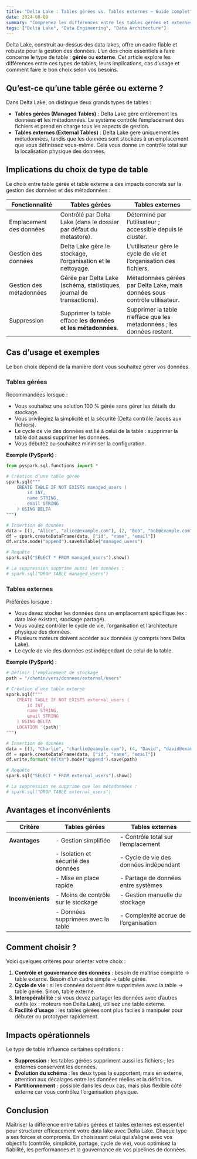 ```yaml
---
title: "Delta Lake : Tables gérées vs. Tables externes – Guide complet"
date: 2024-08-09
summary: "Comprenez les différences entre les tables gérées et externes dans Delta Lake, leurs implications, cas d’usage, et comment choisir le bon type pour votre data lake."
tags: ["Delta Lake", "Data Engineering", "Data Architecture"]
---
```

Delta Lake, construit au-dessus des data lakes, offre un cadre fiable et robuste pour la gestion des données. L’un des choix essentiels à faire concerne le type de table : **gérée** ou **externe**. Cet article explore les différences entre ces types de tables, leurs implications, cas d’usage et comment faire le bon choix selon vos besoins.

## Qu’est-ce qu’une table gérée ou externe ?

Dans Delta Lake, on distingue deux grands types de tables :

* **Tables gérées (Managed Tables)** : Delta Lake gère entièrement les données **et** les métadonnées. Le système contrôle l’emplacement des fichiers et prend en charge tous les aspects de gestion.
* **Tables externes (External Tables)** : Delta Lake gère uniquement les métadonnées, tandis que les données sont stockées à un emplacement que vous définissez vous-même. Cela vous donne un contrôle total sur la localisation physique des données.

## Implications du choix de type de table

Le choix entre table gérée et table externe a des impacts concrets sur la gestion des données et des métadonnées :

| Fonctionnalité           | Tables gérées                                     | Tables externes                                      |
|--------------------------|--------------------------------------------------|------------------------------------------------------|
| Emplacement des données  | Contrôlé par Delta Lake (dans le dossier par défaut du metastore). | Déterminé par l’utilisateur ; accessible depuis le cluster. |
| Gestion des données      | Delta Lake gère le stockage, l’organisation et le nettoyage. | L’utilisateur gère le cycle de vie et l’organisation des fichiers. |
| Gestion des métadonnées  | Gérée par Delta Lake (schéma, statistiques, journal de transactions). | Métadonnées gérées par Delta Lake, mais données sous contrôle utilisateur. |
| Suppression              | Supprimer la table efface **les données et les métadonnées**. | Supprimer la table n’efface que les métadonnées ; les données restent. |

## Cas d’usage et exemples

Le bon choix dépend de la manière dont vous souhaitez gérer vos données.

### Tables gérées

Recommandées lorsque :

* Vous souhaitez une solution 100 % gérée sans gérer les détails du stockage.
* Vous privilégiez la simplicité et la sécurité (Delta contrôle l’accès aux fichiers).
* Le cycle de vie des données est lié à celui de la table : supprimer la table doit aussi supprimer les données.
* Vous débutez ou souhaitez minimiser la configuration.

**Exemple (PySpark) :**
```python
from pyspark.sql.functions import *

# Création d’une table gérée
spark.sql("""
    CREATE TABLE IF NOT EXISTS managed_users (
        id INT,
        name STRING,
        email STRING
    ) USING DELTA
""")

# Insertion de données
data = [(1, "Alice", "alice@example.com"), (2, "Bob", "bob@example.com")]
df = spark.createDataFrame(data, ["id", "name", "email"])
df.write.mode("append").saveAsTable("managed_users")

# Requête
spark.sql("SELECT * FROM managed_users").show()

# La suppression supprime aussi les données :
# spark.sql("DROP TABLE managed_users")
```

### Tables externes

Préférées lorsque :

* Vous devez stocker les données dans un emplacement spécifique (ex : data lake existant, stockage partagé).
* Vous voulez contrôler le cycle de vie, l’organisation et l’architecture physique des données.
* Plusieurs moteurs doivent accéder aux données (y compris hors Delta Lake).
* Le cycle de vie des données est indépendant de celui de la table.

**Exemple (PySpark) :**
```python
# Définir l’emplacement de stockage
path = "/chemin/vers/donnees/external/users"

# Création d’une table externe
spark.sql(f"""
    CREATE TABLE IF NOT EXISTS external_users (
        id INT,
        name STRING,
        email STRING
    ) USING DELTA
    LOCATION '{path}'
""")

# Insertion de données
data = [(3, "Charlie", "charlie@example.com"), (4, "David", "david@example.com")]
df = spark.createDataFrame(data, ["id", "name", "email"])
df.write.format("delta").mode("append").save(path)

# Requête
spark.sql("SELECT * FROM external_users").show()

# La suppression ne supprime que les métadonnées :
# spark.sql("DROP TABLE external_users")
```

## Avantages et inconvénients

| Critère                  | Tables gérées                          | Tables externes                             |
|--------------------------|----------------------------------------|---------------------------------------------|
| **Avantages**            | - Gestion simplifiée                  | - Contrôle total sur l’emplacement          |
|                          | - Isolation et sécurité des données   | - Cycle de vie des données indépendant      |
|                          | - Mise en place rapide                | - Partage de données entre systèmes         |
| **Inconvénients**        | - Moins de contrôle sur le stockage   | - Gestion manuelle du stockage              |
|                          | - Données supprimées avec la table    | - Complexité accrue de l’organisation       |

## Comment choisir ?

Voici quelques critères pour orienter votre choix :

1. **Contrôle et gouvernance des données** : besoin de maîtrise complète → table externe. Besoin d’un cadre simple → table gérée.
2. **Cycle de vie** : si les données doivent être supprimées avec la table → table gérée. Sinon, table externe.
3. **Interopérabilité** : si vous devez partager les données avec d’autres outils (ex : moteurs non Delta Lake), utilisez une table externe.
4. **Facilité d’usage** : les tables gérées sont plus faciles à manipuler pour débuter ou prototyper rapidement.

## Impacts opérationnels

Le type de table influence certaines opérations :

* **Suppression** : les tables gérées suppriment aussi les fichiers ; les externes conservent les données.
* **Évolution du schéma** : les deux types la supportent, mais en externe, attention aux décalages entre les données réelles et la définition.
* **Partitionnement** : possible dans les deux cas, mais plus flexible côté externe car vous contrôlez l’organisation physique.

## Conclusion

Maîtriser la différence entre tables gérées et tables externes est essentiel pour structurer efficacement votre data lake avec Delta Lake. Chaque type a ses forces et compromis. En choisissant celui qui s’aligne avec vos objectifs (contrôle, simplicité, partage, cycle de vie), vous optimisez la fiabilité, les performances et la gouvernance de vos pipelines de données.